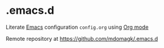 # .emacs.d

Literate [Emacs](https://www.gnu.org/software/emacs/) configuration `config.org` using [Org mode](https://orgmode.org/)

Remote repository at <https://github.com/mdomagk/.emacs.d>
